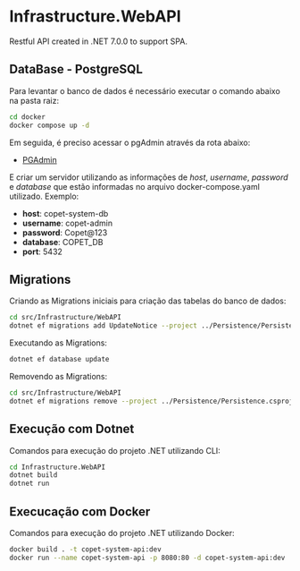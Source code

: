 # Infrastructure.WebAPI

Restful API created in .NET 7.0.0 to support SPA.

## DataBase - PostgreSQL

Para levantar o banco de dados é necessário executar o comando abaixo na pasta raiz:

```bash
cd docker
docker compose up -d
```

Em seguida, é preciso acessar o pgAdmin através da rota abaixo:

- [PGAdmin](http://localhost:16543/browser)

E criar um servidor utilizando as informações de _host_, _username_, _password_ e _database_ que estão informadas no arquivo docker-compose.yaml utilizado.
Exemplo:

- **host**: copet-system-db
- **username**: copet-admin
- **password**: Copet@123
- **database**: COPET_DB
- **port**: 5432

## Migrations

Criando as Migrations iniciais para criação das tabelas do banco de dados:

```bash
cd src/Infrastructure/WebAPI
dotnet ef migrations add UpdateNotice --project ../Persistence/Persistence.csproj
```

Executando as Migrations:

```bash
dotnet ef database update
```

Removendo as Migrations:

```bash
cd src/Infrastructure/WebAPI
dotnet ef migrations remove --project ../Persistence/Persistence.csproj
```

## Execução com Dotnet

Comandos para execução do projeto .NET utilizando CLI:

```bash
cd Infrastructure.WebAPI
dotnet build
dotnet run
```

## Execucação com Docker

Comandos para execução do projeto .NET utilizando Docker:

```bash
docker build . -t copet-system-api:dev
docker run --name copet-system-api -p 8080:80 -d copet-system-api:dev
```
